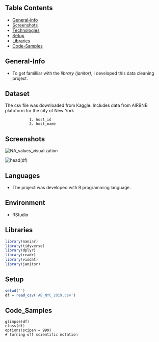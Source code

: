## Table Contents
* [General-info](general-info)
* [Screenshots](screenshots)
* [Technologies](technologies)
* [Setup](setup)
* [Libraries](libraries)
* [Code-Samples](code-examples)

## General-Info
* To get familliar with the *library (janitor)*, i developed this data cleaning project.

## Dataset 
The csv file was downloaded from Kaggle. 
Includes data from AIRBNB platoform for the city of New York
 ```
            1. host_id
            2. host_name
```
           
 
## Screenshots
![NA_values_visualization](https://user-images.githubusercontent.com/47696240/96313024-86642600-1015-11eb-9144-d0880d6d5b35.png)


![head(df)](https://user-images.githubusercontent.com/47696240/96313011-8106db80-1015-11eb-9cc1-aa807257d406.png)


## Languages
* The project was developed with R programming language.

## Environment
* RStudio

## Libraries
```R
library(naniar)
library(tidyverse)
library(dplyr)
library(readr)
library(visdat)
library(janitor)
```
## Setup
```R
setwd('')
df = read_csv('AB_NYC_2019.csv')
```

## Code_Samples
```
glimpse(df) 
class(df) 
options(scipen = 999) 
# turning off scientific notation
```


